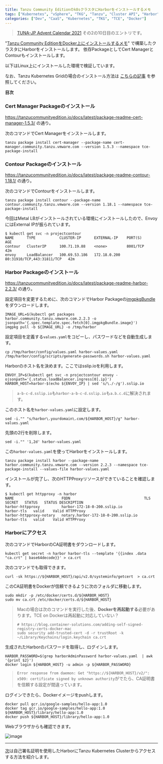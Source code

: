 ```yaml
---
title: Tanzu Community Editionのk8sクラスタにHarborをインストールするメモ
tags: ["Kubernetes", "vSphere", "TKG", "Tanzu", "Cluster API", "Harbor", "TCE", "Docker"]
categories: ["Dev", "CaaS", "Kubernetes", "TKG", "TCE", "Docker"]
---
```


> [TUNA-JP Advent Calendar 2021](https://qiita.com/advent-calendar/2021/tuna-jp) その2の10日目のエントリです。

"[Tanzu Community EditionをDocker上にインストールするメモ](/entries/670)" で構築したクラスタにHarborをインストールします。
依存PackageとしてCert ManagerとContourもインストールします。

以下はLinux上にインストールした環境で検証しています。

なお、Tanzu Kubernetes Gridの場合のインストール方法は [こちらの記事](/entries/673) を参照してください。

**目次**
<!-- toc -->

### Cert Manager Packageのインストール

https://tanzucommunityedition.io/docs/latest/package-readme-cert-manager-1.5.3/
の通り。

次のコマンドでCert Managerをインストールします。

```
tanzu package install cert-manager --package-name cert-manager.community.tanzu.vmware.com --version 1.5.3 --namespace tce-package-install
```

### Contour Packageのインストール

https://tanzucommunityedition.io/docs/latest/package-readme-contour-1.18.1/
の通り。

次のコマンドでContourをインストールします。

```
tanzu package install contour --package-name contour.community.tanzu.vmware.com --version 1.18.1 --namespace tce-package-install
```

今回はMetal LBがインストールされている環境にインストールしたので、EnvoyにはExternal IPが振られています。

```
$ kubectl get svc -n projectcontour 
NAME      TYPE           CLUSTER-IP      EXTERNAL-IP    PORT(S)                      AGE
contour   ClusterIP      100.71.19.88    <none>         8001/TCP                     42m
envoy     LoadBalancer   100.69.53.186   172.18.0.200   80:31910/TCP,443:31811/TCP   42m
```

### Harbor Packageのインストール

https://tanzucommunityedition.io/docs/latest/package-readme-harbor-2.2.3/
の通り。

設定項目を変更するために、次のコマンドでHarbor Packageの[imgpkgBundle](https://carvel.dev/imgpkg/docs/latest/)をダウンロードします。

```
IMAGE_URL=$(kubectl get packages harbor.community.tanzu.vmware.com.2.2.3 -o jsonpath='{.spec.template.spec.fetch[0].imgpkgBundle.image}')
imgpkg pull -b ${IMAGE_URL} -o /tmp/harbor
```

設定項目を定義する`values.yaml`をコピーし、パスワードなどを自動生成します。

```
cp /tmp/harbor/config/values.yaml harbor-values.yaml
/tmp/harbor/config/scripts/generate-passwords.sh harbor-values.yaml 
```

Harborのホスト名を決めます。ここではsslip.ioを利用します。

```
ENVOY_IP=$(kubectl get svc -n projectcontour envoy -ojsonpath='{.status.loadBalancer.ingress[0].ip}')
HARBOR_HOST=harbor-$(echo ${ENVOY_IP} | sed 's/\./-/g').sslip.io
```

> `a-b-c-d.sslip.io`も`harbor-a-b-c-d.sslip.io`も`a.b.c.d`に解決されます。

このホスト名を`harbor-values.yaml`に設定します。

```
sed -i."" "s/harbor\.yourdomain\.com/${HARBOR_HOST}/g" harbor-values.yaml
```

先頭の2行を削除します。

```
sed -i."" '1,2d' harbor-values.yaml
```

この`harbor-values.yaml`を使ってHarborをインストールします。

```
tanzu package install harbor --package-name harbor.community.tanzu.vmware.com --version 2.2.3 --namespace tce-package-install --values-file harbor-values.yaml
```

インストールが完了し、次のHTTPProxyリソースができていることを確認します。

```
$ kubectl get httpproxy -n harbor 
NAME                      FQDN                                  TLS SECRET   STATUS   STATUS DESCRIPTION
harbor-httpproxy          harbor-172-18-0-200.sslip.io          harbor-tls   valid    Valid HTTPProxy
harbor-httpproxy-notary   notary.harbor-172-18-0-200.sslip.io   harbor-tls   valid    Valid HTTPProxy
```

### Harborにアクセス

次のコマンドでHarborのCA証明書をダウンロードします。

```
kubectl get secret -n harbor harbor-tls --template '{{index .data "ca.crt" | base64decode}}' > ca.crt
```

次のコマンドでも取得できます。
```
curl -sk https://${HARBOR_HOST}/api/v2.0/systeminfo/getcert  > ca.crt
```

このCA証明書をDockerが信頼できるように次のフォルダに移動します。

```
sudo mkdir -p /etc/docker/certs.d/${HARBOR_HOST}
sudo mv ca.crt /etc/docker/certs.d/${HARBOR_HOST}
```

> Macの場合は次のコマンドを実行した後、**Dockerを再起動する**必要があります。TCE on Dockerは再起動に対応していない？
> ```
> # https://blog.container-solutions.com/adding-self-signed-registry-certs-docker-mac
> sudo security add-trusted-cert -d -r trustRoot -k ~/Library/Keychains/login.keychain ca.crt
> ```

生成されたHarborのパスワードを取得し、ログインします。

```
HARBOR_PASSWORD=$(grep harborAdminPassword harbor-values.yaml  | awk '{print $2}')
docker login ${HARBOR_HOST} -u admin -p ${HARBOR_PASSWORD}
```

> `Error response from daemon: Get "https://${HARBOR_HOST}/v2/": x509: certificate signed by unknown authority`がでたら、CA証明書を信頼する設定が間違っています。

ログインできたら、Dockerイメージをpushします。

```
docker pull gcr.io/google-samples/hello-app:1.0
docker tag gcr.io/google-samples/hello-app:1.0 ${HARBOR_HOST}/library/hello-app:1.0
docker push ${HARBOR_HOST}/library/hello-app:1.0
```

Webブラウザからも確認できます。

![image](https://user-images.githubusercontent.com/106908/145577615-bf95722b-6043-43ed-8226-23cb00f045b1.png)

---

[次](/entries/675)は自己署名証明を使用したHarborにTanzu Kubernetes Clusterからアクセスする方法を紹介します。